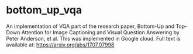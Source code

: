 # bottom_up_vqa

An implementation of VQA part of the research paper, Bottom-Up and Top-Down Attention for Image Captioning and Visual Question Answering by Peter Anderson, et al.
This was implemented in Google cloud. Full text is available at: https://arxiv.org/abs/1707.07998
